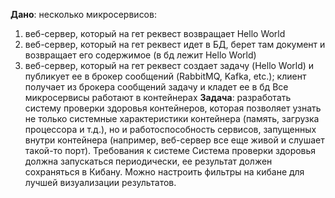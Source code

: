 
**Дано**: несколько микросервисов: 
  1. веб-сервер, который на гет реквест возвращает Hello World
  2. веб-сервер, который на гет реквест идет в БД, берет там документ и возвращает его содержимое (в бд лежит Hello World)
  3. веб-сервер, который на гет реквест создает задачу (Hello World) и публикует ее в брокер сообщений (RabbitMQ, Kafka, etc.); клиент получает из брокера сообщений задачу и кладет ее в бд
  Все микросервисы работают в контейнерах
**Задача**: разработать систему проверки здоровья контейнеров, которая позволяет узнать не только системные характеристики контейнера (память, загрузка процессора и т.д.), но и работоспособность сервисов, запущенных внутри контейнера (например, веб-сервер все еще живой и слушает такой-то порт).
Требования к системе Система проверки здоровья должна запускаться периодически, ее результат должен сохраняться в Кибану. Можно настроить фильтры на кибане для лучшей визуализации результатов.
